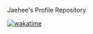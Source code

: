 Jaehee's Profile Repository

[![wakatime](https://wakatime.com/badge/user/8bc0652f-cff0-43d7-8629-5f69f3ac590c.svg)](https://wakatime.com/@8bc0652f-cff0-43d7-8629-5f69f3ac590c)
